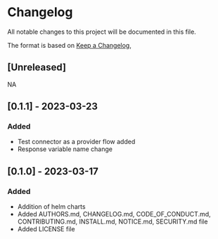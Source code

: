 # Changelog

All notable changes to this project will be documented in this file.

The format is based on [Keep a Changelog](https://keepachangelog.com/en/1.0.0/),

## [Unreleased]

NA

## [0.1.1] - 2023-03-23

### Added
 - Test connector as a provider flow added
 - Response variable name change


## [0.1.0] - 2023-03-17

### Added
 - Addition of helm charts
 - Added AUTHORS.md, CHANGELOG.md, CODE_OF_CONDUCT.md, CONTRIBUTING.md, INSTALL.md, NOTICE.md, SECURITY.md file
 - Added LICENSE file

